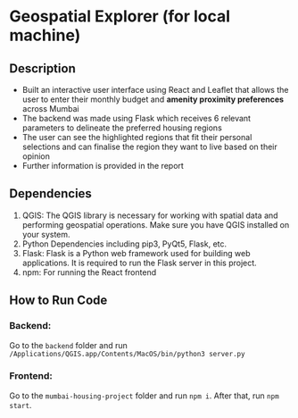 # Geospatial Explorer (for local machine)
## Description
- Built an interactive user interface using React and Leaflet that allows the user to enter their monthly budget and
**amenity proximity preferences** across Mumbai
- The backend was made using Flask which receives 6 relevant parameters to delineate the preferred housing regions
- The user can see the highlighted regions that fit their personal selections and can finalise the region they want to live based on their opinion
- Further information is provided in the report

## Dependencies 
1. QGIS: The QGIS library is necessary for working with spatial data and performing geospatial operations. Make sure you have QGIS installed on your system.
2. Python Dependencies including pip3, PyQt5, Flask, etc.
3. Flask: Flask is a Python web framework used for building web applications. It is required to run the Flask server in this project.
4. npm: For running the React frontend

## How to Run Code
### Backend:
Go to the `backend` folder and run `/Applications/QGIS.app/Contents/MacOS/bin/python3 server.py`

### Frontend: 
Go to the `mumbai-housing-project` folder and run `npm i`. After that, run `npm start`.
